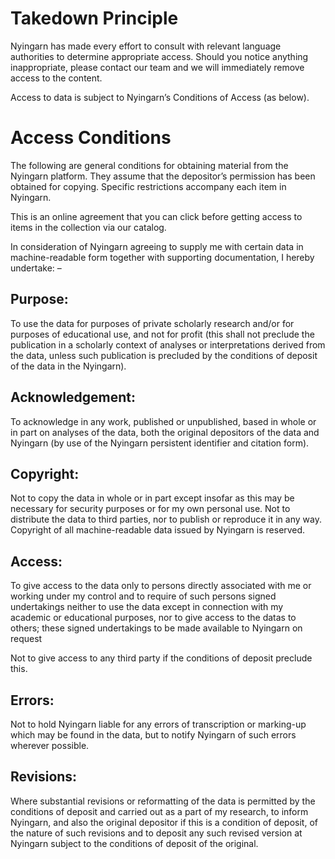# Takedown Principle

Nyingarn has made every effort to consult with relevant language authorities to determine
appropriate access. Should you notice anything inappropriate, please contact our team and we will
immediately remove access to the content.

Access to data is subject to Nyingarn’s Conditions of Access (as below).

# Access Conditions

The following are general conditions for obtaining material from the Nyingarn platform. They assume
that the depositor’s permission has been obtained for copying. Specific restrictions accompany each
item in Nyingarn.

This is an online agreement that you can click before getting access to items in the collection via
our catalog.

In consideration of Nyingarn agreeing to supply me with certain data in machine-readable form
together with supporting documentation, I hereby undertake: –

## Purpose:

To use the data for purposes of private scholarly research and/or for purposes of educational use,
and not for profit (this shall not preclude the publication in a scholarly context of analyses or
interpretations derived from the data, unless such publication is precluded by the conditions of
deposit of the data in the Nyingarn).

## Acknowledgement:

To acknowledge in any work, published or unpublished, based in whole or in part on analyses of the
data, both the original depositors of the data and Nyingarn (by use of the Nyingarn persistent
identifier and citation form).

## Copyright:

Not to copy the data in whole or in part except insofar as this may be necessary for security
purposes or for my own personal use. Not to distribute the data to third parties, nor to publish or
reproduce it in any way. Copyright of all machine-readable data issued by Nyingarn is reserved.

## Access:

To give access to the data only to persons directly associated with me or working under my control
and to require of such persons signed undertakings neither to use the data except in connection with
my academic or educational purposes, nor to give access to the datas to others; these signed
undertakings to be made available to Nyingarn on request

Not to give access to any third party if the conditions of deposit preclude this.

## Errors:

Not to hold Nyingarn liable for any errors of transcription or marking-up which may be found in the
data, but to notify Nyingarn of such errors wherever possible.

## Revisions:

Where substantial revisions or reformatting of the data is permitted by the conditions of deposit
and carried out as a part of my research, to inform Nyingarn, and also the original depositor if
this is a condition of deposit, of the nature of such revisions and to deposit any such revised
version at Nyingarn subject to the conditions of deposit of the original.
